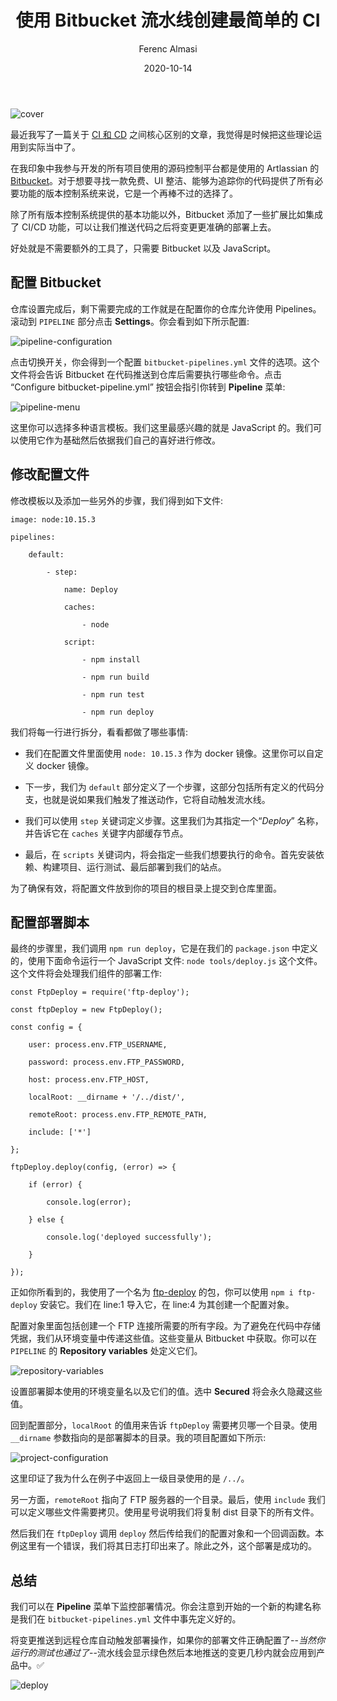 ﻿---
title: "使用 Bitbucket 流水线创建最简单的 CI"  
date: 2020-10-14  
description: "具体讲解了怎样使用 Bitbucket 构建一个简单的 CI 流水线"  
author: Ferenc Almasi  
translator: 0N0thing  
original: https://medium.com/swlh/setup-the-simplest-ci-with-bitbucket-pipelines-7989e934e700  
poster: cover.jpg  
tags:  
- Continuous Integration  
- Frontend  
- Web Development  
- Pipeline
- Ci
---

![cover](cover.jpg)

最近我写了一篇关于 [CI 和 CD](https://www.webtips.dev/ci-vs-cd) 之间核心区别的文章，我觉得是时候把这些理论运用到实际当中了。

在我印象中我参与开发的所有项目使用的源码控制平台都是使用的 Artlassian 的 [Bitbucket](https://bitbucket.org/product/)。对于想要寻找一款免费、UI 整洁、能够为追踪你的代码提供了所有必要功能的版本控制系统来说，它是一个再棒不过的选择了。

除了所有版本控制系统提供的基本功能以外，Bitbucket 添加了一些扩展比如集成了 CI/CD 功能，可以让我们推送代码之后将变更更准确的部署上去。

好处就是不需要额外的工具了，只需要 Bitbucket 以及 JavaScript。

## 配置 Bitbucket

仓库设置完成后，剩下需要完成的工作就是在配置你的仓库允许使用 Pipelines。滚动到 `PIPELINE` 部分点击 **Settings**。你会看到如下所示配置:

![pipeline-configuration](pipeline-configuration.png)

点击切换开关，你会得到一个配置 `bitbucket-pipelines.yml` 文件的选项。这个文件将会告诉 Bitbucket 在代码推送到仓库后需要执行哪些命令。点击 “Configure bitbucket-pipeline.yml” 按钮会指引你转到 **Pipeline** 菜单:

![pipeline-menu](pipeline-menu.png)

这里你可以选择多种语言模板。我们这里最感兴趣的就是 JavaScript 的。我们可以使用它作为基础然后依据我们自己的喜好进行修改。

## 修改配置文件

修改模板以及添加一些另外的步骤，我们得到如下文件:

```
image: node:10.15.3

pipelines:

    default:

        - step:

            name: Deploy

            caches:

                - node

            script:

                - npm install

                - npm run build

                - npm run test

                - npm run deploy
```

我们将每一行进行拆分，看看都做了哪些事情:

- 我们在配置文件里面使用 `node: 10.15.3` 作为 docker 镜像。这里你可以自定义 docker 镜像。

- 下一步，我们为 `default` 部分定义了一个步骤，这部分包括所有定义的代码分支，也就是说如果我们触发了推送动作，它将自动触发流水线。

- 我们可以使用 `step` 关键词定义步骤。这里我们为其指定一个“*Deploy*” 名称，并告诉它在 `caches` 关键字内部缓存节点。

- 最后，在 `scripts` 关键词内，将会指定一些我们想要执行的命令。首先安装依赖、构建项目、运行测试、最后部署到我们的站点。

为了确保有效，将配置文件放到你的项目的根目录上提交到仓库里面。

## 配置部署脚本

最终的步骤里，我们调用 `npm run deploy`，它是在我们的 `package.json` 中定义的，使用下面命令运行一个 JavaScript 文件: `node tools/deploy.js` 这个文件。这个文件将会处理我们组件的部署工作:

```
const FtpDeploy = require('ftp-deploy');

const ftpDeploy = new FtpDeploy();

const config = {

	user: process.env.FTP_USERNAME,

	password: process.env.FTP_PASSWORD,

	host: process.env.FTP_HOST,

	localRoot: __dirname + '/../dist/',

	remoteRoot: process.env.FTP_REMOTE_PATH,

	include: ['*']

};

ftpDeploy.deploy(config, (error) => {

	if (error) {

		console.log(error);

	} else {

		console.log('deployed successfully');

	}

});
```

正如你所看到的，我使用了一个名为 [ftp-deploy](https://www.npmjs.com/package/ftp-deploy) 的包，你可以使用 `npm i ftp-deploy` 安装它。我们在 line:1 导入它，在 line:4 为其创建一个配置对象。

配置对象里面包括创建一个 FTP 连接所需要的所有字段。为了避免在代码中存储凭据，我们从环境变量中传递这些值。这些变量从 Bitbucket 中获取。你可以在 `PIPELINE` 的 **Repository variables** 处定义它们。

![repository-variables](repository-variables.png)

设置部署脚本使用的环境变量名以及它们的值。选中 **Secured** 将会永久隐藏这些值。

回到配置部分，`localRoot` 的值用来告诉 `ftpDeploy` 需要拷贝哪一个目录。使用 `__dirname` 参数指向的是部署脚本的目录。我的项目配置如下所示: 

![project-configuration](project-configuration.png)

这里印证了我为什么在例子中返回上一级目录使用的是 `/../`。

另一方面，`remoteRoot` 指向了 FTP 服务器的一个目录。最后，使用 `include` 我们可以定义哪些文件需要拷贝。使用星号说明我们将复制 dist 目录下的所有文件。

然后我们在 `ftpDeploy` 调用 `deploy` 然后传给我们的配置对象和一个回调函数。本例这里有一个错误，我们将其日志打印出来了。除此之外，这个部署是成功的。

## 总结

我们可以在 **Pipeline** 菜单下监控部署情况。你会注意到开始的一个新的构建名称是我们在 `bitbucket-pipelines.yml` 文件中事先定义好的。

将变更推送到远程仓库自动触发部署操作，如果你的部署文件正确配置了--*当然你运行的测试也通过了*--流水线会显示绿色然后本地推送的变更几秒内就会应用到产品中。✅

![deploy](deploy.png)

